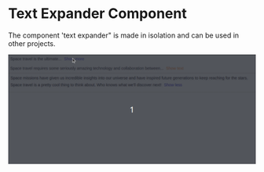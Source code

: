 # Text Expander Component

The component 'text expander" is made in isolation and can be used in other projects.

!["Demo"](/public/demo19.gif)
